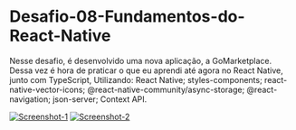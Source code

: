 # Desafio-08-Fundamentos-do-React-Native
Nesse desafio, é desenvolvido uma nova aplicação, a GoMarketplace. 
Dessa vez é hora de praticar o que eu aprendi até agora no React Native, junto com TypeScript, Utilizando:
React Native;
styles-components;
react-native-vector-icons; 
@react-native-community/async-storage; 
@react-navigation; 
json-server; 
Context API.

<a href="https://ibb.co/J7jGGWK"><img src="https://i.ibb.co/VSYzz0t/Screenshot-1.png" alt="Screenshot-1" border="0"></a>
<a href="https://ibb.co/h7LMBfK"><img src="https://i.ibb.co/r7FtxsZ/Screenshot-2.png" alt="Screenshot-2" border="0"></a>
